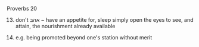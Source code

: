 Proverbs 20


13) don't אהב ~ have an appetite for, sleep
  simply open the eyes to see, and attain, the nourishment already available


21) e.g.  being promoted beyond one's station without merit

